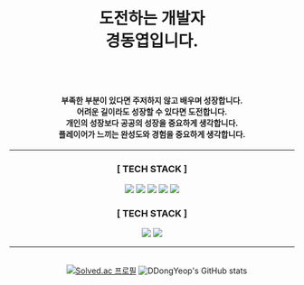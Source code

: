 <div align="center">
 
# <center>**도전하는** 개발자</br>경동엽입니다.</br>ㅤ</center>
#### <center></br>부족한 부분이 있다면 주저하지 않고 배우며 성장합니다.</br>어려운 길이라도 성장할 수 있다면 도전합니다.</br>개인의 성장보다 공공의 성장을 중요하게 생각합니다.</br>플레이어가 느끼는 완성도와 경험을 중요하게 생각합니다.</center>

***
### <center>[ TECH STACK ]</center>
<p align="center">
 <img src="https://img.shields.io/badge/-Unity-black?logo=Unity&logoColor=white">
 <img src="https://img.shields.io/badge/-C%23-512BD4?logo=csharp&logoColor=white">
 <img src="https://img.shields.io/badge/C++-00599C?style=badge&logo=Cplusplus&logoColor=white">
 <img src="https://img.shields.io/badge/-Git-red?logo=git&logoColor=white">
 <img src="https://img.shields.io/badge/-GitHub-black?logo=github&logoColor=white">

</p>

### <center>[ TECH STACK ]</center>
<p align="center">
 <img src="https://img.shields.io/badge/-UE5-white?logo=unrealengine&logoColor=white&color=%230E1128">
 <img src="https://img.shields.io/badge/-WinAPI-blue?logo=windows%20xp&logoColor=white">
</p>

***



</br>ㅤ
</a>
[![Solved.ac 프로필](http://mazassumnida.wtf/api/v2/generate_badge?boj=ddongyeop0129)](https://solved.ac/ddongyeop0129)
![DDongYeop's GitHub stats](https://github-readme-stats.vercel.app/api?username=DDongYeop&show_icons=true&theme=dracula)

<div align="center">
